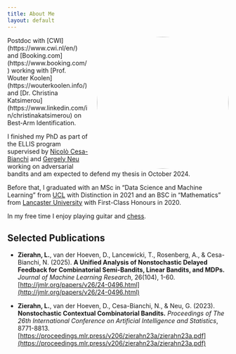 ```yaml
---
title: About Me
layout: default
---
```


<img style="float: right; width: 300px; border-radius: 50%; margin-left: 20px;" src="main/assets/img/profile_cut.jpg">

<div markdown="1">
Postdoc with [CWI](https://www.cwi.nl/en/) and [Booking.com](https://www.booking.com/) working with [Prof. Wouter Koolen](https://wouterkoolen.info/) and [Dr. Christina Katsimerou](https://www.linkedin.com/in/christinakatsimerou) on Best-Arm Identification.

I finished my PhD as part of the ELLIS program supervised by [Nicolò Cesa-Bianchi](https://cesa-bianchi.di.unimi.it/) and [Gergely Neu](https://cs.bme.hu/~gergo/) working on adversarial bandits and am expected to defend my thesis in October 2024. 

Before that, I graduated with an MSc in “Data Science and Machine Learning” from [UCL](https://www.ucl.ac.uk/) with Distinction in 2021 and an BSC in “Mathematics” from [Lancaster University](https://www.lancaster.ac.uk/) with First-Class Honours in 2020.

In my free time I enjoy playing guitar and [chess](https://lichess.org/@/YasoKuhl).

## Selected Publications

*   **Zierahn, L.**, van der Hoeven, D., Lancewicki, T., Rosenberg, A., & Cesa-Bianchi, N. (2025). **A Unified Analysis of Nonstochastic Delayed Feedback for Combinatorial Semi-Bandits, Linear Bandits, and MDPs.** *Journal of Machine Learning Research*, 26(104), 1-60. [http://jmlr.org/papers/v26/24-0496.html](http://jmlr.org/papers/v26/24-0496.html)

*   **Zierahn, L.**, van der Hoeven, D., Cesa-Bianchi, N., & Neu, G. (2023). **Nonstochastic Contextual Combinatorial Bandits.** *Proceedings of The 26th International Conference on Artificial Intelligence and Statistics*, 8771-8813. [https://proceedings.mlr.press/v206/zierahn23a/zierahn23a.pdf](https://proceedings.mlr.press/v206/zierahn23a/zierahn23a.pdf)

